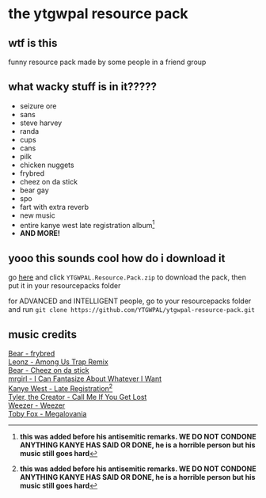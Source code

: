 # the ytgwpal resource pack
## wtf is this
funny resource pack made by some people in a friend group
## what wacky stuff is in it?????
- seizure ore
- sans
- steve harvey
- randa
- cups
- cans
- pilk
- chicken nuggets
- frybred
- cheez on da stick
- bear gay
- spo
- fart with extra reverb
- new music
- entire kanye west late registration album[^1]
- **AND MORE!**
## yooo this sounds cool how do i download it
go [here](https://github.com/YTGWPAL/ytgwpal-resource-pack/releases/latest) and click `YTGWPAL.Resource.Pack.zip` to download the pack, then put it in your resourcepacks folder

for ADVANCED and INTELLIGENT people, go to your resourcepacks folder and run `git clone https://github.com/YTGWPAL/ytgwpal-resource-pack.git`
## music credits
[Bear - frybred](https://youtu.be/r0E4yBxnK3o)  
[Leonz - Among Us Trap Remix](https://www.youtube.com/watch?v=grd-K33tOSM)  
[Bear - Cheez on da stick](https://youtu.be/J-mlIUTMziE)  
[mrgirl - I Can Fantasize About Whatever I Want](https://youtu.be/bJdhTMuxTWU)  
[Kanye West - Late Registration](https://youtube.com/playlist?list=OLAK5uy_mS2sPIJinRK2fIXN9Ce756lZFRX2KT21o)[^1]  
[Tyler, the Creator - Call Me If You Get Lost](https://youtube.com/playlist?list=OLAK5uy_lzJXyds7tiw-cUS9Zg9wXRSiWpNJM6i7s)  
[Weezer - Weezer](https://youtube.com/playlist?list=OLAK5uy_kbgBewntTJ9MVzxPA3RZKgI_CVs8tgQ3k)  
[Toby Fox - Megalovania](https://youtu.be/0FCvzsVlXpQ)
[^1]: **this was added before his antisemitic remarks. WE DO NOT CONDONE ANYTHING KANYE HAS SAID OR DONE, he is a horrible person but his music still goes hard**
